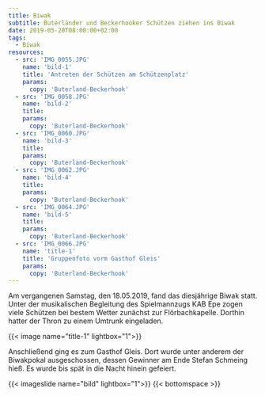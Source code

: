 ```yaml
---
title: Biwak
subtitle: Buterländer und Beckerhooker Schützen ziehen ins Biwak 
date: 2019-05-20T08:00:00+02:00
tags:
  - Biwak
resources:
  - src: 'IMG_0055.JPG'
    name: 'bild-1'
    title: 'Antreten der Schützen am Schützenplatz'
    params:
      copy: 'Buterland-Beckerhook'
  - src: 'IMG_0058.JPG'
    name: 'bild-2'
    title: 
    params:
      copy: 'Buterland-Beckerhook'
  - src: 'IMG_0060.JPG'
    name: 'bild-3'
    title: 
    params:
      copy: 'Buterland-Beckerhook'
  - src: 'IMG_0062.JPG'
    name: 'bild-4'
    title: 
    params:
      copy: 'Buterland-Beckerhook'
  - src: 'IMG_0064.JPG'
    name: 'bild-5'
    title: 
    params:
      copy: 'Buterland-Beckerhook'
  - src: 'IMG_0066.JPG'
    name: 'title-1'
    title: 'Gruppenfoto vorm Gasthof Gleis'
    params:
      copy: 'Buterland-Beckerhook'                              
---
```



Am vergangenen Samstag, den 18.05.2019, fand das diesjährige Biwak statt.
Unter der musikalischen Begleitung des Spielmannzugs KAB Epe zogen viele
Schützen bei bestem Wetter zunächst zur Flörbachkapelle. Dorthin hatter der Thron 
zu einem Umtrunk eingeladen. <!--more-->

{{< image name="title-1" lightbox="1">}}

Anschließend ging es zum Gasthof Gleis. Dort wurde unter anderem der 
Biwakpokal ausgeschossen, dessen Gewinner am Ende Stefan Schmeing hieß.
Es wurde bis spät in die Nacht hinein gefeiert.

{{< imageslide name="bild" lightbox="1">}}
{{< bottomspace >}}